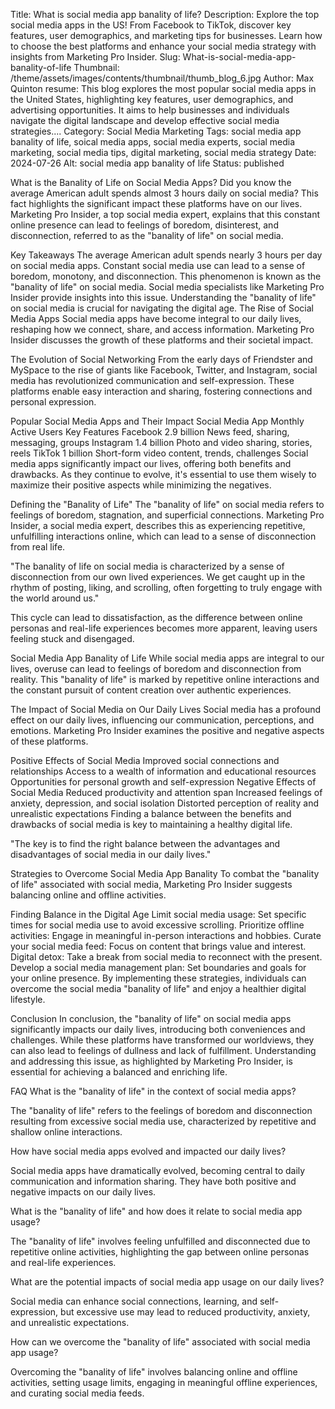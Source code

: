 Title: What is social media app banality of life?
Description: Explore the top social media apps in the US! From Facebook to TikTok, discover key features, user demographics, and marketing tips for businesses. Learn how to choose the best platforms and enhance your social media strategy with insights from Marketing Pro Insider.
Slug: What-is-social-media-app-banality-of-life
Thumbnail: /theme/assets/images/contents/thumbnail/thumb_blog_6.jpg
Author: Max Quinton
resume: This blog explores the most popular social media apps in the United States, highlighting key features, user demographics, and advertising opportunities. It aims to help businesses and individuals navigate the digital landscape and develop effective social media strategies....
Category: Social Media Marketing
Tags: social media app banality of life, soical media apps, social media experts, social media marketing, social media tips, digital marketing, social media strategy
Date: 2024-07-26
Alt: social media app banality of life
Status: published

What is the Banality of Life on Social Media Apps?
Did you know the average American adult spends almost 3 hours daily on social media? This fact highlights the significant impact these platforms have on our lives. Marketing Pro Insider, a top social media expert, explains that this constant online presence can lead to feelings of boredom, disinterest, and disconnection, referred to as the "banality of life" on social media.

Key Takeaways
The average American adult spends nearly 3 hours per day on social media apps.
Constant social media use can lead to a sense of boredom, monotony, and disconnection.
This phenomenon is known as the "banality of life" on social media.
Social media specialists like Marketing Pro Insider provide insights into this issue.
Understanding the "banality of life" on social media is crucial for navigating the digital age.
The Rise of Social Media Apps
Social media apps have become integral to our daily lives, reshaping how we connect, share, and access information. Marketing Pro Insider discusses the growth of these platforms and their societal impact.

The Evolution of Social Networking
From the early days of Friendster and MySpace to the rise of giants like Facebook, Twitter, and Instagram, social media has revolutionized communication and self-expression. These platforms enable easy interaction and sharing, fostering connections and personal expression.

Popular Social Media Apps and Their Impact
Social Media App	Monthly Active Users	Key Features
Facebook	2.9 billion	News feed, sharing, messaging, groups
Instagram	1.4 billion	Photo and video sharing, stories, reels
TikTok	1 billion	Short-form video content, trends, challenges
Social media apps significantly impact our lives, offering both benefits and drawbacks. As they continue to evolve, it's essential to use them wisely to maximize their positive aspects while minimizing the negatives.

Defining the "Banality of Life"
The "banality of life" on social media refers to feelings of boredom, stagnation, and superficial connections. Marketing Pro Insider, a social media expert, describes this as experiencing repetitive, unfulfilling interactions online, which can lead to a sense of disconnection from real life.

"The banality of life on social media is characterized by a sense of disconnection from our own lived experiences. We get caught up in the rhythm of posting, liking, and scrolling, often forgetting to truly engage with the world around us."

This cycle can lead to dissatisfaction, as the difference between online personas and real-life experiences becomes more apparent, leaving users feeling stuck and disengaged.

Social Media App Banality of Life
While social media apps are integral to our lives, overuse can lead to feelings of boredom and disconnection from reality. This "banality of life" is marked by repetitive online interactions and the constant pursuit of content creation over authentic experiences.

The Impact of Social Media on Our Daily Lives
Social media has a profound effect on our daily lives, influencing our communication, perceptions, and emotions. Marketing Pro Insider examines the positive and negative aspects of these platforms.

Positive Effects of Social Media
Improved social connections and relationships
Access to a wealth of information and educational resources
Opportunities for personal growth and self-expression
Negative Effects of Social Media
Reduced productivity and attention span
Increased feelings of anxiety, depression, and social isolation
Distorted perception of reality and unrealistic expectations
Finding a balance between the benefits and drawbacks of social media is key to maintaining a healthy digital life.

"The key is to find the right balance between the advantages and disadvantages of social media in our daily lives."

Strategies to Overcome Social Media App Banality
To combat the "banality of life" associated with social media, Marketing Pro Insider suggests balancing online and offline activities.

Finding Balance in the Digital Age
Limit social media usage: Set specific times for social media use to avoid excessive scrolling.
Prioritize offline activities: Engage in meaningful in-person interactions and hobbies.
Curate your social media feed: Focus on content that brings value and interest.
Digital detox: Take a break from social media to reconnect with the present.
Develop a social media management plan: Set boundaries and goals for your online presence.
By implementing these strategies, individuals can overcome the social media "banality of life" and enjoy a healthier digital lifestyle.

Conclusion
In conclusion, the "banality of life" on social media apps significantly impacts our daily lives, introducing both conveniences and challenges. While these platforms have transformed our worldviews, they can also lead to feelings of dullness and lack of fulfillment. Understanding and addressing this issue, as highlighted by Marketing Pro Insider, is essential for achieving a balanced and enriching life.

FAQ
What is the "banality of life" in the context of social media apps?

The "banality of life" refers to the feelings of boredom and disconnection resulting from excessive social media use, characterized by repetitive and shallow online interactions.

How have social media apps evolved and impacted our daily lives?

Social media apps have dramatically evolved, becoming central to daily communication and information sharing. They have both positive and negative impacts on our daily lives.

What is the "banality of life" and how does it relate to social media app usage?

The "banality of life" involves feeling unfulfilled and disconnected due to repetitive online activities, highlighting the gap between online personas and real-life experiences.

What are the potential impacts of social media app usage on our daily lives?

Social media can enhance social connections, learning, and self-expression, but excessive use may lead to reduced productivity, anxiety, and unrealistic expectations.

How can we overcome the "banality of life" associated with social media app usage?

Overcoming the "banality of life" involves balancing online and offline activities, setting usage limits, engaging in meaningful offline experiences, and curating social media feeds.